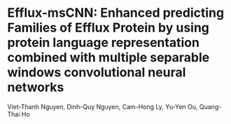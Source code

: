 # Efflux-msCNN: Enhanced predicting Families of Efflux Protein by using protein language representation combined with multiple separable windows convolutional neural networks
Viet-Thanh Nguyen, Dinh-Quy Nguyen, Cam-Hong Ly, Yu-Yen Ou, Quang-Thai Ho
